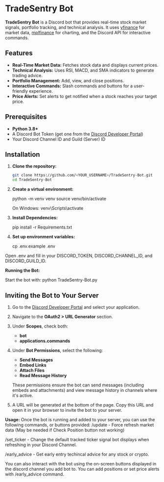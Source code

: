 # TradeSentry Bot

**TradeSentry Bot** is a Discord bot that provides real-time stock market signals, portfolio tracking, and technical analysis. It uses [yfinance](https://pypi.org/project/yfinance/) for market data, [mplfinance](https://github.com/matplotlib/mplfinance) for charting, and the Discord API for interactive commands.

## Features

- **Real-Time Market Data:** Fetches stock data and displays current prices.
- **Technical Analysis:** Uses RSI, MACD, and SMA indicators to generate trading advice.
- **Portfolio Management:** Add, view, and close positions.
- **Interactive Commands:** Slash commands and buttons for a user-friendly experience.
- **Price Alerts:** Set alerts to get notified when a stock reaches your target price.

## Prerequisites

- **Python 3.8+**
- A Discord Bot Token (get one from the [Discord Developer Portal](https://discord.com/developers/applications))
- Your Discord Channel ID and Guild (Server) ID

## Installation

1. **Clone the repository:**

   ```bash
   git clone https://github.com/<YOUR_USERNAME>/TradeSentry-Bot.git
   cd TradeSentry-Bot


2. **Create a virtual environment:**

   python -m venv venv
   source venv/bin/activate

   On Windows: venv\Scripts\activate


4. **Install Dependencies:**

   pip install -r Requirements.txt


5. **Set up environment variables:**

   cp .env.example .env

Open .env and fill in your DISCORD_TOKEN, DISCORD_CHANNEL_ID, and DISCORD_GUILD_ID.


**Running the Bot:**

Start the bot with:
python TradeSentry-Bot.py

## Inviting the Bot to Your Server

1. Go to the [Discord Developer Portal](https://discord.com/developers/applications) and select your application.
2. Navigate to the **OAuth2 > URL Generator** section.
3. Under **Scopes**, check both:
   - **bot**
   - **applications.commands**

4. Under **Bot Permissions**, select the following:
   - **Send Messages**
   - **Embed Links**
   - **Attach Files**
   - **Read Message History**

   These permissions ensure the bot can send messages (including embeds and attachments) and view message history in channels where it's active.

5. A URL will be generated at the bottom of the page. Copy this URL and open it in your browser to invite the bot to your server.


**Usage:**
Once the bot is running and added to your server, you can use the following commands, or buttons provided:
   /update - Force refresh market data (May be needed if Check Position button not working)

   /set_ticker - Change the default tracked ticker signal bot displays when refreshing in your Discord Channel. 

   /early_advice - Get early entry techincal advice for any stock or crypto. 


You can also interact with the bot using the on-screen buttons displayed in the discord channel you add bot to. You can add positions or set price alerts with /early_advice command. 




